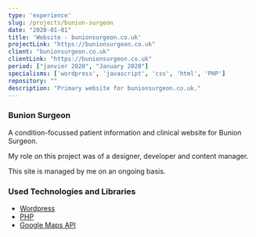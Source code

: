 ```yaml
---
type: 'experience'
slug: /projects/bunion-surgeon
date: "2020-01-01"
title: 'Website - bunionsurgeon.co.uk'
projectLink: "https://bunionsurgeon.co.uk"
client: "bunionsurgeon.co.uk"
clientLink: "https://bunionsurgeon.co.uk"
period: ["janvier 2020", "January 2020"]
specialisms: ['wordpress', 'javascript', 'css', 'html', 'PHP']
repository: ""
description: "Primary website for bunionsurgeon.co.uk."
---
```


### Bunion Surgeon

A condition-focussed patient information and clinical website for Bunion Surgeon.

My role on this project was of a designer, developer and content manager. 

This site is managed by me on an ongoing basis.

### Used Technologies and Libraries

- [Wordpress](https://wordpress.com/)
- [PHP](https://reactjs.org/)
- [Google Maps API](https://www.netlifycms.org/)